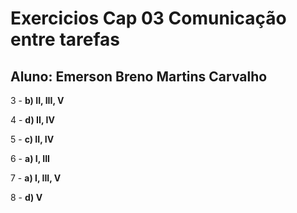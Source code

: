 # Exercicios Cap 03 Comunicação entre tarefas
## Aluno: Emerson Breno Martins Carvalho

3 - **b) II, III, V**

4 - **d) II, IV**

5 - **c) II, IV**

6 - **a) I, III**

7 - **a) I, III, V**

8 - **d) V**
